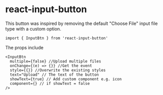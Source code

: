 # react-input-button

This button was inspired by removing the default "Choose File" input file type with a custom option.

```
import { InputBtn } from 'react-input-button'
```

The props include

```
<InputBtn
  multiple={false} //Upload multiple files
  onChange={(e) => {}} //Get the event
  style={{}} //Overwrite the existing styles
  text="Upload" // The text of the button
  showText={true} // Add custom component e.g. icon
  component={} // if showText = false
/>
```
